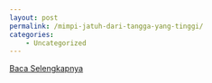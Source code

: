 ```yaml
---
layout: post
permalink: /mimpi-jatuh-dari-tangga-yang-tinggi/
categories:
    - Uncategorized
---
```


[Baca Selengkapnya](/06)